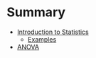 # Summary

* [Introduction to Statistics](chapters/IntroStats/IntroStats.md)
  * [Examples](chapters/IntroStats_examples/IntroStats_examples.md)
* [ANOVA](chapters/anova/anova.md)
